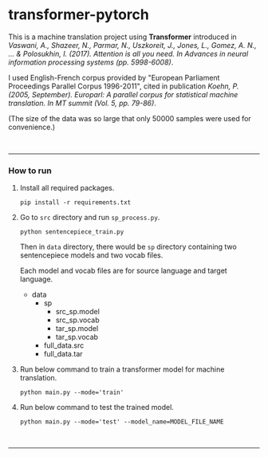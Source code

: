 # transformer-pytorch
This is a machine translation project using **Transformer** introduced in *Vaswani, A., Shazeer, N., Parmar, N., Uszkoreit, J., Jones, L., Gomez, A. N., ... & Polosukhin, I. (2017). Attention is all you need. In Advances in neural information processing systems (pp. 5998-6008)*.



I used English-French corpus provided by "European Parliament Proceedings Parallel Corpus 1996-2011", cited in publication *Koehn, P. (2005, September). Europarl: A parallel corpus for statistical machine translation. In MT summit (Vol. 5, pp. 79-86)*.

(The size of the data was so large that only 50000 samples were used for convenience.)

<br/>

---

### How to run

1. Install all required packages.
	
   ```shell
   pip install -r requirements.txt
   ```
   
2. Go to `src` directory and run `sp_process.py`.

   ```shell
   python sentencepiece_train.py
   ```

   Then in `data` directory, there would be `sp` directory containing two sentencepiece models and two vocab files.

   Each model and vocab files are for source language and target language.

   - data
     - sp
       - src_sp.model
       - src_sp.vocab
       - tar_sp.model
       - tar_sp.vocab
     - full_data.src
     - full_data.tar

3. Run below command to train a transformer model for machine translation.

   ```shell
   python main.py --mode='train'
   ```

4. Run below command to test the trained model.

   ```shell
   python main.py --mode='test' --model_name=MODEL_FILE_NAME
   ```

   <br/>

---